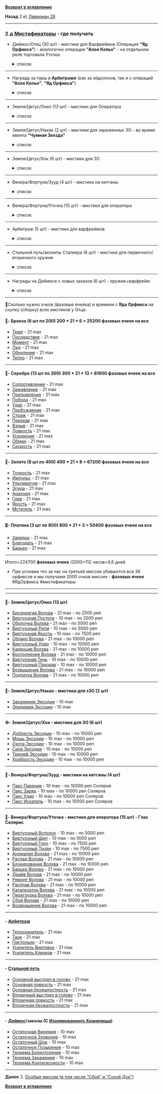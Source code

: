**[Возврат в оглавление](index.md)**

**Назад**  2.в) [Левериан 28](02_c.md)
***
### 2.д [Мистификаторы](https://warframe.fandom.com/ru/wiki/%D0%9C%D0%B8%D1%81%D1%82%D0%B8%D1%84%D0%B8%D0%BA%D0%B0%D1%82%D0%BE%D1%80%D1%8B) - где получать

* Деймос/Отец (30 шт)   - мистики для Варфреймов (Операция **"Яд Орфикса"**)  - аналогично операции **"Алое Копье"** - на отдельном реле торговала Уточка
    <details>
         <summary> список </summary>
          
        🥉- Бронза 6 шт
        Темп              
        Последствие       
        Момент            
        Лед              
        Обнуление         
        Тепло             
        🥈- Серебро 13 шт
        Сопротивление     
        Заживление        
        Преломление       
        Победа            
        Удар              
        Пробуждение       
        Страж             
        Призрак           
        Взрыв             
        Ловкость          
        Ускорение         
        Обман             
        Скорость          
        🥇- Золото 8 шт 
        Точность          
        Импульс           
        Ультиматум        
        Эгида             
        Арахнид           
        Гнев              
        Ярость            
        Мститель          
        🎖- Платина  3 шт
        Зарядка           
        Благодать         
        Барьер            
    </details>
***
* Награда за тиры в **Арбитраже** (как за эйдолонов, так и с операций **"Алое Копье"**, **"Яд Орфикса"**)
    <details>
         <summary> список </summary>
        
        Телохранитель
        Танк
        Пистольер
        Усилитель Винтовок
        Усилитель Клинков
    </details>
***
* Земля/Цетус/Онко  (13 шт) - мистики для Оператора 
    <details>
         <summary> список </summary>

        Биоэнергия Волхва 
        Виртуозная Пустота
        Оболочка Волхва
        Виртуозный Ритм
        Виртуозная Ярость
        Облако Волхва
        Виртуозный Удар 
        Каденция Волхва
        Восполнение Волхва
        Виртуозная Тень
        Виртуозный Призрак 
        Возвышение Волхва
        Подпитка Волхва      

    </details>
***    
* Земля/Цетус/Накак (2 шт) - мистики для зараженных ЗО - во время ивента **"Чумная Звезда"**
    <details>
         <summary> список </summary>

            Заражение Эксодии
            Эпидемия Эксодии
    </details>
***    
* Земля/Цетус/Хок   (6 шт)    - мистики для ЗО 
    <details>
         <summary> список </summary>

          Доблесть Эксодии
          Мощь Эксодии
          Охота Эксодии
          Сила Эксодии 
          Триумф Эксодии 
          Храбрость Эксодии  
    </details>
***

* Венера/Фортуна/Зууд (4 шт) - мистики на китганы 
    <details>
         <summary> список </summary>

        Пакс Парение
        Пакс Заряд
        Пакс Удар
        Пакс Искатель   
            
    </details>
***
* Венера/Фортуна/Уточка (15 шт) - мистики для оператора
    <details>
         <summary> список </summary>

            Виртуозный Всполох
            Виртуозный Шип
            Виртуозный Горн
            Виртуозный Троян
            Аномалия Волхва
            Распад Волхва
            Блокирование Волхва
            Барьер Волхва
            Драйв Волхва
            Ремонт Волхва
            Расплав Волхва
            Катализатор Волхва
            Перегрузка Волхва
            Сбой Волхва
            Возвращение Волхва          
            
    </details>
***
* Арбитраж (5 шт)           - мистики для варфреймов
    <details>
         <summary> список </summary>

            Телохранитель
            Танк
            Пистольер
            Усилитель Винтовок	
            Усилитель Клинков             
            
    </details>
***
* Стальной путь/аколиты Сталкера (6 шт)           - мистики для первичного/вторичного оружия
    <details>
         <summary> список </summary>

            Основной выстрел в голову
            Основная ловкость
            Основная безжалостность
            Вторичный выстрел в голову
            Вторичная ловкость
            Вторичная безжалостность            
            
    </details>
***
* Награды на Деймосе с новых заказов (6 шт) - оружие+варфрейм
    <details>
         <summary> список </summary>

            Остаточная Виремия
            Остаточное Зловоние
            Остаточный Шок
            Остаточное Пузырение
            Теорема Болеутоления
            Теорема Заражения
            Теорема Контагиозности            
            
    </details>

***

🏦Сколько нужно очков (фазовые ячейка) и времени с **Яда Орфикса** на скупку (сборку) всех мистиков у Отца:
#### 🥉- Бронза (6 шт по 200) 200 * 21 * 6 = 25200 фазовых ячеек на все
* [Темп](https://warframe.fandom.com/ru/wiki/%D0%9C%D0%B8%D1%81%D1%82%D0%B8%D1%87%D0%B5%D1%81%D0%BA%D0%B8%D0%B9_%D0%A2%D0%B5%D0%BC%D0%BF)              - 21 max
* [Последствие](https://warframe.fandom.com/ru/wiki/%D0%9C%D0%B8%D1%81%D1%82%D0%B8%D1%87%D0%B5%D1%81%D0%BA%D0%BE%D0%B5_%D0%9F%D0%BE%D1%81%D0%BB%D0%B5%D0%B4%D1%81%D1%82%D0%B2%D0%B8%D0%B5)       - 21 max
* [Момент](https://warframe.fandom.com/ru/wiki/%D0%9C%D0%B8%D1%81%D1%82%D0%B8%D1%87%D0%B5%D1%81%D0%BA%D0%B8%D0%B9_%D0%9C%D0%BE%D0%BC%D0%B5%D0%BD%D1%82)            - 21 max
* [Лед](https://warframe.fandom.com/ru/wiki/%D0%9C%D0%B8%D1%81%D1%82%D0%B8%D1%87%D0%B5%D1%81%D0%BA%D0%B8%D0%B9_%D0%9B%D1%91%D0%B4)               - 21 max
* [Обнуление](https://warframe.fandom.com/ru/wiki/%D0%9C%D0%B8%D1%81%D1%82%D0%B8%D1%87%D0%B5%D1%81%D0%BA%D0%BE%D0%B5_%D0%9E%D0%B1%D0%BD%D1%83%D0%BB%D0%B5%D0%BD%D0%B8%D0%B5)         - 21 max
* [Тепло](https://warframe.fandom.com/ru/wiki/%D0%9C%D0%B8%D1%81%D1%82%D0%B8%D1%87%D0%B5%D1%81%D0%BA%D0%BE%D0%B5_%D0%A2%D0%B5%D0%BF%D0%BB%D0%BE)             - 21 max
***
#### 🥈- Серебро (13 шт по 300) 300 * 21 * 13 = 81900 фазовых ячеек на все
* [Сопротивление](https://warframe.fandom.com/ru/wiki/%D0%9C%D0%B8%D1%81%D1%82%D0%B8%D1%87%D0%B5%D1%81%D0%BA%D0%BE%D0%B5_%D0%A1%D0%BE%D0%BF%D1%80%D0%BE%D1%82%D0%B8%D0%B2%D0%BB%D0%B5%D0%BD%D0%B8%D0%B5)     - 21 max
* [Заживление](https://warframe.fandom.com/ru/wiki/%D0%9C%D0%B8%D1%81%D1%82%D0%B8%D1%87%D0%B5%D1%81%D0%BA%D0%BE%D0%B5_%D0%97%D0%B0%D0%B6%D0%B8%D0%B2%D0%BB%D0%B5%D0%BD%D0%B8%D0%B5)        - 21 max
* [Преломление](https://warframe.fandom.com/ru/wiki/%D0%9C%D0%B8%D1%81%D1%82%D0%B8%D1%87%D0%B5%D1%81%D0%BA%D0%BE%D0%B5_%D0%9F%D1%80%D0%B5%D0%BB%D0%BE%D0%BC%D0%BB%D0%B5%D0%BD%D0%B8%D0%B5)       - 21 max
* [Победа](https://warframe.fandom.com/ru/wiki/%D0%9C%D0%B8%D1%81%D1%82%D0%B8%D1%87%D0%B5%D1%81%D0%BA%D0%B0%D1%8F_%D0%9F%D0%BE%D0%B1%D0%B5%D0%B4%D0%B0)            - 21 max
* [Удар](https://warframe.fandom.com/ru/wiki/%D0%9C%D0%B8%D1%81%D1%82%D0%B8%D1%87%D0%B5%D1%81%D0%BA%D0%B8%D0%B9_%D0%A3%D0%B4%D0%B0%D1%80)              - 21 max
* [Пробуждение](https://warframe.fandom.com/ru/wiki/%D0%9C%D0%B8%D1%81%D1%82%D0%B8%D1%87%D0%B5%D1%81%D0%BA%D0%BE%D0%B5_%D0%9F%D1%80%D0%BE%D0%B1%D1%83%D0%B6%D0%B4%D0%B5%D0%BD%D0%B8%D0%B5)       - 21 max
* [Страж](https://warframe.fandom.com/ru/wiki/%D0%9C%D0%B8%D1%81%D1%82%D0%B8%D1%87%D0%B5%D1%81%D0%BA%D0%B8%D0%B9_%D0%A1%D1%82%D1%80%D0%B0%D0%B6)             - 21 max
* [Призрак](https://warframe.fandom.com/ru/wiki/%D0%9C%D0%B8%D1%81%D1%82%D0%B8%D1%87%D0%B5%D1%81%D0%BA%D0%B8%D0%B9_%D0%9F%D1%80%D0%B8%D0%B7%D1%80%D0%B0%D0%BA)           - 21 max
* [Взрыв](https://warframe.fandom.com/ru/wiki/%D0%9C%D0%B8%D1%81%D1%82%D0%B8%D1%87%D0%B5%D1%81%D0%BA%D0%B8%D0%B9_%D0%92%D0%B7%D1%80%D1%8B%D0%B2)             - 21 max
* [Ловкость](https://warframe.fandom.com/ru/wiki/%D0%9C%D0%B8%D1%81%D1%82%D0%B8%D1%87%D0%B5%D1%81%D0%BA%D0%B0%D1%8F_%D0%9B%D0%BE%D0%B2%D0%BA%D0%BE%D1%81%D1%82%D1%8C)          - 21 max
* [Ускорение](https://warframe.fandom.com/ru/wiki/%D0%9C%D0%B8%D1%81%D1%82%D0%B8%D1%87%D0%B5%D1%81%D0%BA%D0%BE%D0%B5_%D0%A3%D1%81%D0%BA%D0%BE%D1%80%D0%B5%D0%BD%D0%B8%D0%B5)         - 21 max
* [Обман](https://warframe.fandom.com/ru/wiki/%D0%9C%D0%B8%D1%81%D1%82%D0%B8%D1%87%D0%B5%D1%81%D0%BA%D0%B8%D0%B9_%D0%9E%D0%B1%D0%BC%D0%B0%D0%BD)             - 21 max
* [Скорость](https://warframe.fandom.com/ru/wiki/%D0%9C%D0%B8%D1%81%D1%82%D0%B8%D1%87%D0%B5%D1%81%D0%BA%D0%B0%D1%8F_%D0%A1%D0%BA%D0%BE%D1%80%D0%BE%D1%81%D1%82%D1%8C)          - 21 max
***
#### 🥇- Золото (8 шт по 400) 400 * 21 * 8 = 67200 фазовых ячеек на все
* [Точность](https://warframe.fandom.com/ru/wiki/%D0%9C%D0%B8%D1%81%D1%82%D0%B8%D1%87%D0%B5%D1%81%D0%BA%D0%B0%D1%8F_%D0%A2%D0%BE%D1%87%D0%BD%D0%BE%D1%81%D1%82%D1%8C)          - 21 max
* [Импульс](https://warframe.fandom.com/ru/wiki/%D0%9C%D0%B8%D1%81%D1%82%D0%B8%D1%87%D0%B5%D1%81%D0%BA%D0%B8%D0%B9_%D0%98%D0%BC%D0%BF%D1%83%D0%BB%D1%8C%D1%81)           - 21 max
* [Ультиматум](https://warframe.fandom.com/ru/wiki/%D0%9C%D0%B8%D1%81%D1%82%D0%B8%D1%87%D0%B5%D1%81%D0%BA%D0%B8%D0%B9_%D0%A3%D0%BB%D1%8C%D1%82%D0%B8%D0%BC%D0%B0%D1%82%D1%83%D0%BC)        - 21 max
* [Эгида](https://warframe.fandom.com/ru/wiki/%D0%9C%D0%B8%D1%81%D1%82%D0%B8%D1%87%D0%B5%D1%81%D0%BA%D0%B0%D1%8F_%D0%AD%D0%B3%D0%B8%D0%B4%D0%B0)             - 21 max
* [Арахнид](https://warframe.fandom.com/ru/wiki/%D0%9C%D0%B8%D1%81%D1%82%D0%B8%D1%87%D0%B5%D1%81%D0%BA%D0%B8%D0%B9_%D0%90%D1%80%D0%B0%D1%85%D0%BD%D0%B8%D0%B4)           - 21 max
* [Гнев](https://warframe.fandom.com/ru/wiki/%D0%9C%D0%B8%D1%81%D1%82%D0%B8%D1%87%D0%B5%D1%81%D0%BA%D0%B8%D0%B9_%D0%93%D0%BD%D0%B5%D0%B2)              - 21 max
* [Ярость](https://warframe.fandom.com/ru/wiki/%D0%9C%D0%B8%D1%81%D1%82%D0%B8%D1%87%D0%B5%D1%81%D0%BA%D0%B0%D1%8F_%D0%AF%D1%80%D0%BE%D1%81%D1%82%D1%8C)            - 21 max
* [Мститель](https://warframe.fandom.com/ru/wiki/%D0%9C%D0%B8%D1%81%D1%82%D0%B8%D1%87%D0%B5%D1%81%D0%BA%D0%B8%D0%B9_%D0%9C%D1%81%D1%82%D0%B8%D1%82%D0%B5%D0%BB%D1%8C)          - 21 max
***
#### 🎖- Платина  (3 шт по 800) 800 * 21 * 3 = 50400 фазовых ячеек на все
* [Зарядка](https://warframe.fandom.com/ru/wiki/%D0%9C%D0%B8%D1%81%D1%82%D0%B8%D1%87%D0%B5%D1%81%D0%BA%D0%B0%D1%8F_%D0%97%D0%B0%D1%80%D1%8F%D0%B4%D0%BA%D0%B0)           - 21 max
* [Благодать](https://warframe.fandom.com/ru/wiki/%D0%9C%D0%B8%D1%81%D1%82%D0%B8%D1%87%D0%B5%D1%81%D0%BA%D0%B0%D1%8F_%D0%91%D0%BB%D0%B0%D0%B3%D0%BE%D0%B4%D0%B0%D1%82%D1%8C)         - 21 max
* [Барьер](https://warframe.fandom.com/ru/wiki/%D0%9C%D0%B8%D1%81%D1%82%D0%B8%D1%87%D0%B5%D1%81%D0%BA%D0%B8%D0%B9_%D0%91%D0%B0%D1%80%D1%8C%D0%B5%D1%80)            - 21 max
***
Итого=224700 **фазовых ячеек**
/2000=112 часов=4,6 дней
* При условии что за час на третьей миссии убиваются все 36 орфиксов и мы получаем 2000 очков миссии - **фазовых ячеек**
#ЯдОрфикса #мистификаторы
***
***

#### 💎- Земля/Цетус/Онко (13 шт)
* [Биоэнергия Волхва](https://warframe.fandom.com/ru/wiki/%D0%91%D0%B8%D0%BE%D1%8D%D0%BD%D0%B5%D1%80%D0%B3%D0%B8%D1%8F_%D0%92%D0%BE%D0%BB%D1%85%D0%B2%D0%B0)     - 21 max  - по 2500 реп 
* [Виртуозная Пустота](https://warframe.fandom.com/ru/wiki/%D0%92%D0%B8%D1%80%D1%82%D1%83%D0%BE%D0%B7%D0%BD%D0%B0%D1%8F_%D0%9F%D1%83%D1%81%D1%82%D0%BE%D1%82%D0%B0)    -  10 max  - по 2500 реп 
* [Оболочка Волхва](https://warframe.fandom.com/ru/wiki/%D0%9E%D0%B1%D0%BE%D0%BB%D0%BE%D1%87%D0%BA%D0%B0_%D0%92%D0%BE%D0%BB%D1%85%D0%B2%D0%B0)       - 21 max  - по 5000 реп 
* [Виртуозный Ритм](https://warframe.fandom.com/ru/wiki/%D0%92%D0%B8%D1%80%D1%82%D1%83%D0%BE%D0%B7%D0%BD%D1%8B%D0%B9_%D0%A0%D0%B8%D1%82%D0%BC)       -  10 max  - по 5000 реп 
* [Виртуозная Ярость](https://warframe.fandom.com/ru/wiki/%D0%92%D0%B8%D1%80%D1%82%D1%83%D0%BE%D0%B7%D0%BD%D0%B0%D1%8F_%D0%AF%D1%80%D0%BE%D1%81%D1%82%D1%8C)     -  10 max  - по 7500 реп 
* [Облако Волхва](https://warframe.fandom.com/ru/wiki/%D0%9E%D0%B1%D0%BB%D0%B0%D0%BA%D0%BE_%D0%92%D0%BE%D0%BB%D1%85%D0%B2%D0%B0)         - 21 max  - по 10000 реп 
* [Виртуозный Удар](https://warframe.fandom.com/ru/wiki/%D0%92%D0%B8%D1%80%D1%82%D1%83%D0%BE%D0%B7%D0%BD%D1%8B%D0%B9_%D0%A3%D0%B4%D0%B0%D1%80)       -  10 max  - по 10000 реп 
* [Каденция Волхва](https://warframe.fandom.com/ru/wiki/%D0%9A%D0%B0%D0%B4%D0%B5%D0%BD%D1%86%D0%B8%D1%8F_%D0%92%D0%BE%D0%BB%D1%85%D0%B2%D0%B0)       - 21 max  - по 10000 реп 
* [Восполнение Волхва](https://warframe.fandom.com/ru/wiki/%D0%92%D0%BE%D1%81%D0%BF%D0%BE%D0%BB%D0%BD%D0%B5%D0%BD%D0%B8%D0%B5_%D0%92%D0%BE%D0%BB%D1%85%D0%B2%D0%B0)    - 21 max  - по 10000 реп 
* [Виртуозная Тень](https://warframe.fandom.com/ru/wiki/%D0%92%D0%B8%D1%80%D1%82%D1%83%D0%BE%D0%B7%D0%BD%D0%B0%D1%8F_%D0%A2%D0%B5%D0%BD%D1%8C)       -  10 max  - по 10000 реп 
* [Виртуозный Призрак](https://warframe.fandom.com/ru/wiki/%D0%92%D0%B8%D1%80%D1%82%D1%83%D0%BE%D0%B7%D0%BD%D1%8B%D0%B9_%D0%9F%D1%80%D0%B8%D0%B7%D1%80%D0%B0%D0%BA)    -  10 max  - по 10000 реп 
* [Возвышение Волхва](https://warframe.fandom.com/ru/wiki/%D0%92%D0%BE%D0%B7%D0%B2%D1%8B%D1%88%D0%B5%D0%BD%D0%B8%D0%B5_%D0%92%D0%BE%D0%BB%D1%85%D0%B2%D0%B0)     - 21 max  - по 10000 реп 
* [Подпитка Волхва](https://warframe.fandom.com/ru/wiki/%D0%9F%D0%BE%D0%B4%D0%BF%D0%B8%D1%82%D0%BA%D0%B0_%D0%92%D0%BE%D0%BB%D1%85%D0%B2%D0%B0)       - 21 max  - по 10000 реп 
***
#### 🦠- Земля/Цетус/Накак - мистики для зЗО (2 шт)
* [Заражение Эксодии](https://warframe.fandom.com/ru/wiki/%D0%97%D0%B0%D1%80%D0%B0%D0%B6%D0%B5%D0%BD%D0%B8%D0%B5_%D0%AD%D0%BA%D1%81%D0%BE%D0%B4%D0%B8%D0%B8)     - 10 max
* [Эпидемия Эксодии](https://warframe.fandom.com/ru/wiki/%D0%AD%D0%BF%D0%B8%D0%B4%D0%B5%D0%BC%D0%B8%D1%8F_%D0%AD%D0%BA%D1%81%D0%BE%D0%B4%D0%B8%D0%B8)      - 10 max
***
#### ⚙️- Земля/Цетус/Хок - мистики для ЗО (6 шт)
* [Доблесть Эксодии](https://warframe.fandom.com/ru/wiki/%D0%94%D0%BE%D0%B1%D0%BB%D0%B5%D1%81%D1%82%D1%8C_%D0%AD%D0%BA%D1%81%D0%BE%D0%B4%D0%B8%D0%B8)      - 10 max   - по 10000 реп 
* [Мощь Эксодии](https://warframe.fandom.com/ru/wiki/%D0%9C%D0%BE%D1%89%D1%8C_%D0%AD%D0%BA%D1%81%D0%BE%D0%B4%D0%B8%D0%B8)          - 10 max   - по 10000 реп 
* [Охота Эксодии](https://warframe.fandom.com/ru/wiki/%D0%9E%D1%85%D0%BE%D1%82%D0%B0_%D0%AD%D0%BA%D1%81%D0%BE%D0%B4%D0%B8%D0%B8)         - 10 max   - по 10000 реп 
* [Сила Эксодии](https://warframe.fandom.com/ru/wiki/%D0%A1%D0%B8%D0%BB%D0%B0_%D0%AD%D0%BA%D1%81%D0%BE%D0%B4%D0%B8%D0%B8)          - 10 max   - по 10000 реп 
* [Триумф Эксодии](https://warframe.fandom.com/ru/wiki/%D0%A2%D1%80%D0%B8%D1%83%D0%BC%D1%84_%D0%AD%D0%BA%D1%81%D0%BE%D0%B4%D0%B8%D0%B8)        - 10 max   - по 10000 реп 
* [Храбрость Эксодии](https://warframe.fandom.com/ru/wiki/%D0%A5%D1%80%D0%B0%D0%B1%D1%80%D0%BE%D1%81%D1%82%D1%8C_%D0%AD%D0%BA%D1%81%D0%BE%D0%B4%D0%B8%D0%B8)     - 10 max   - по 10000 реп 
***
#### 🧿- Венера/Фортуна/Зууд - мистики на китганы (4 шт)
* [Пакс Парение](https://warframe.fandom.com/ru/wiki/%D0%9F%D0%B0%D0%BA%D1%81_%D0%9F%D0%B0%D1%80%D0%B5%D0%BD%D0%B8%D0%B5)          - 10 max   - по 10000 реп Соляров
* [Пакс Заряд](https://warframe.fandom.com/ru/wiki/%D0%9F%D0%B0%D0%BA%D1%81_%D0%97%D0%B0%D1%80%D1%8F%D0%B4)            - 10 max   - по 10000 реп Соляров
* [Пакс Удар](https://warframe.fandom.com/ru/wiki/%D0%9F%D0%B0%D0%BA%D1%81_%D0%A3%D0%B4%D0%B0%D1%80)             - 10 max   - по 10000 реп Соляров
* [Пакс Искатель](https://warframe.fandom.com/ru/wiki/%D0%9F%D0%B0%D0%BA%D1%81_%D0%98%D1%81%D0%BA%D0%B0%D1%82%D0%B5%D0%BB%D1%8C)         - 10 max   - по 10000 реп Соляров
***
#### 🗼- Венера/Фортуна/Уточка - мистики для оператора (15 шт) -  Глас Солярис
* [Виртуозный Всполох](https://warframe.fandom.com/ru/wiki/%D0%92%D0%B8%D1%80%D1%82%D1%83%D0%BE%D0%B7%D0%BD%D1%8B%D0%B9_%D0%92%D1%81%D0%BF%D0%BE%D0%BB%D0%BE%D1%85)    - 10 max  - по 5000 реп
* [Виртуозный Шип](https://warframe.fandom.com/ru/wiki/%D0%92%D0%B8%D1%80%D1%82%D1%83%D0%BE%D0%B7%D0%BD%D1%8B%D0%B9_%D0%A8%D0%B8%D0%BF)        - 10 max  - по 5000 реп
* [Виртуозный Горн](https://warframe.fandom.com/ru/wiki/%D0%92%D0%B8%D1%80%D1%82%D1%83%D0%BE%D0%B7%D0%BD%D1%8B%D0%B9_%D0%93%D0%BE%D1%80%D0%BD)       - 10 max  - по 7500 реп
* [Виртуозный Троян](https://warframe.fandom.com/ru/wiki/%D0%92%D0%B8%D1%80%D1%82%D1%83%D0%BE%D0%B7%D0%BD%D1%8B%D0%B9_%D0%A2%D1%80%D0%BE%D1%8F%D0%BD)      - 10 max  - по 7500 реп
* [Аномалия Волхва](https://warframe.fandom.com/ru/wiki/%D0%90%D0%BD%D0%BE%D0%BC%D0%B0%D0%BB%D0%B8%D1%8F_%D0%92%D0%BE%D0%BB%D1%85%D0%B2%D0%B0)       - 21 max  - по 10000 реп 
* [Распад Волхва](https://warframe.fandom.com/ru/wiki/%D0%A0%D0%B0%D1%81%D0%BF%D0%B0%D0%B4_%D0%92%D0%BE%D0%BB%D1%85%D0%B2%D0%B0)         - 21 max  - по 10000 реп
* [Блокирование Волхва](https://warframe.fandom.com/ru/wiki/%D0%91%D0%BB%D0%BE%D0%BA%D0%B8%D1%80%D0%BE%D0%B2%D0%B0%D0%BD%D0%B8%D0%B5_%D0%92%D0%BE%D0%BB%D1%85%D0%B2%D0%B0)   - 21 max  - по 10000 реп
* [Барьер Волхва](https://warframe.fandom.com/ru/wiki/%D0%91%D0%B0%D1%80%D1%8C%D0%B5%D1%80_%D0%92%D0%BE%D0%BB%D1%85%D0%B2%D0%B0)         - 21 max  - по 10000 реп
* [Драйв Волхва](https://warframe.fandom.com/ru/wiki/%D0%94%D1%80%D0%B0%D0%B9%D0%B2_%D0%92%D0%BE%D0%BB%D1%85%D0%B2%D0%B0)          - 21 max  - по 10000 реп
* [Ремонт Волхва](https://warframe.fandom.com/ru/wiki/%D0%A0%D0%B5%D0%BC%D0%BE%D0%BD%D1%82_%D0%92%D0%BE%D0%BB%D1%85%D0%B2%D0%B0)         - 21 max  - по 10000 реп
* [Расплав Волхва](https://warframe.fandom.com/ru/wiki/%D0%A0%D0%B0%D1%81%D0%BF%D0%BB%D0%B0%D0%B2_%D0%92%D0%BE%D0%BB%D1%85%D0%B2%D0%B0)        - 21 max  - по 10000 реп
* [Катализатор Волхва](https://warframe.fandom.com/ru/wiki/%D0%9A%D0%B0%D1%82%D0%B0%D0%BB%D0%B8%D0%B7%D0%B0%D1%82%D0%BE%D1%80_%D0%92%D0%BE%D0%BB%D1%85%D0%B2%D0%B0)    - 21 max  - по 10000 реп
* [Перегрузка Волхва](https://warframe.fandom.com/ru/wiki/%D0%9F%D0%B5%D1%80%D0%B5%D0%B3%D1%80%D1%83%D0%B7%D0%BA%D0%B0_%D0%92%D0%BE%D0%BB%D1%85%D0%B2%D0%B0)     - 21 max  - по 10000 реп
* [Сбой Волхва](https://warframe.fandom.com/ru/wiki/%D0%A1%D0%B1%D0%BE%D0%B9_%D0%92%D0%BE%D0%BB%D1%85%D0%B2%D0%B0)           - 21 max  - по 10000 реп
* [Возвращение Волхва](https://warframe.fandom.com/ru/wiki/%D0%92%D0%BE%D0%B7%D0%B2%D1%80%D0%B0%D1%89%D0%B5%D0%BD%D0%B8%D0%B5_%D0%92%D0%BE%D0%BB%D1%85%D0%B2%D0%B0)    - 21 max  - по 10000 реп
***
#### - [Арбитраж](https://warframe.fandom.com/ru/wiki/%D0%90%D1%80%D0%B1%D0%B8%D1%82%D1%80%D0%B0%D0%B6)
* [Телохранитель](https://warframe.fandom.com/ru/wiki/%D0%9C%D0%B8%D1%81%D1%82%D0%B8%D1%87%D0%B5%D1%81%D0%BA%D0%B8%D0%B9_%D0%A2%D0%B5%D0%BB%D0%BE%D1%85%D1%80%D0%B0%D0%BD%D0%B8%D1%82%D0%B5%D0%BB%D1%8C)		    - 21 max
* [Танк](https://warframe.fandom.com/ru/wiki/%D0%9C%D0%B8%D1%81%D1%82%D0%B8%D1%87%D0%B5%D1%81%D0%BA%D0%B8%D0%B9_%D0%A2%D0%B0%D0%BD%D0%BA)	                - 21 max
* [Пистольер](https://warframe.fandom.com/ru/wiki/%D0%9C%D0%B8%D1%81%D1%82%D0%B8%D1%87%D0%B5%D1%81%D0%BA%D0%B8%D0%B9_%D0%9F%D0%B8%D1%81%D1%82%D0%BE%D0%BB%D1%8C%D0%B5%D1%80)		        - 21 max
* [Усилитель Винтовок](https://warframe.fandom.com/ru/wiki/%D0%9C%D0%B8%D1%81%D1%82%D0%B8%D1%87%D0%B5%D1%81%D0%BA%D0%B8%D0%B9_%D0%A3%D1%81%D0%B8%D0%BB%D0%B8%D1%82%D0%B5%D0%BB%D1%8C_%D0%92%D0%B8%D0%BD%D1%82%D0%BE%D0%B2%D0%BE%D0%BA)	- 21 max	
* [Усилитель Клинков](https://warframe.fandom.com/ru/wiki/%D0%9C%D0%B8%D1%81%D1%82%D0%B8%D1%87%D0%B5%D1%81%D0%BA%D0%B8%D0%B9_%D0%A3%D1%81%D0%B8%D0%BB%D0%B8%D1%82%D0%B5%D0%BB%D1%8C_%D0%9A%D0%BB%D0%B8%D0%BD%D0%BA%D0%BE%D0%B2)	    - 21 max	
***

#### - [Стальной путь](https://warframe.fandom.com/ru/wiki/%D0%A1%D1%82%D0%B0%D0%BB%D1%8C%D0%BD%D0%BE%D0%B9_%D0%9F%D1%83%D1%82%D1%8C)
* [Основной выстрел в голову](https://warframe.fandom.com/ru/wiki/%D0%9E%D1%81%D0%BD%D0%BE%D0%B2%D0%BD%D0%BE%D0%B9_%D0%92%D1%8B%D1%81%D1%82%D1%80%D0%B5%D0%BB_%D0%92_%D0%93%D0%BE%D0%BB%D0%BE%D0%B2%D1%83)    - 21 max	
* [Основная ловкость](https://warframe.fandom.com/ru/wiki/%D0%9E%D1%81%D0%BD%D0%BE%D0%B2%D0%BD%D0%B0%D1%8F_%D0%9B%D0%BE%D0%B2%D0%BA%D0%BE%D1%81%D1%82%D1%8C)    - 21 max	
* [Основная безжалостность](https://warframe.fandom.com/ru/wiki/%D0%9E%D1%81%D0%BD%D0%BE%D0%B2%D0%BD%D0%B0%D1%8F_%D0%91%D0%B5%D0%B7%D0%B6%D0%B0%D0%BB%D0%BE%D1%81%D1%82%D0%BD%D0%BE%D1%81%D1%82%D1%8C)    - 21 max	
* [Вторичный выстрел в голову](https://warframe.fandom.com/ru/wiki/%D0%92%D1%82%D0%BE%D1%80%D0%B8%D1%87%D0%BD%D1%8B%D0%B9_%D0%92%D1%8B%D1%81%D1%82%D1%80%D0%B5%D0%BB_%D0%92_%D0%93%D0%BE%D0%BB%D0%BE%D0%B2%D1%83)    - 21 max
* [Вторичная ловкость](https://warframe.fandom.com/ru/wiki/%D0%92%D1%82%D0%BE%D1%80%D0%B8%D1%87%D0%BD%D0%B0%D1%8F_%D0%9B%D0%BE%D0%B2%D0%BA%D0%BE%D1%81%D1%82%D1%8C)    - 21 max
* [Вторичная безжалостность](https://warframe.fandom.com/ru/wiki/%D0%92%D1%82%D0%BE%D1%80%D0%B8%D1%87%D0%BD%D0%B0%D1%8F_%D0%91%D0%B5%D0%B7%D0%B6%D0%B0%D0%BB%D0%BE%D1%81%D1%82%D0%BD%D0%BE%D1%81%D1%82%D1%8C)    - 21 max	
***

#### - **[Деймос](https://warframe.fandom.com/ru/wiki/%D0%94%D0%B5%D0%B9%D0%BC%D0%BE%D1%81)/заказы** (С [Изолированного Хранилища](https://warframe.fandom.com/ru/wiki/%D0%98%D0%B7%D0%BE%D0%BB%D0%B8%D1%80%D0%BE%D0%B2%D0%B0%D0%BD%D0%BD%D0%BE%D0%B5_%D0%A5%D1%80%D0%B0%D0%BD%D0%B8%D0%BB%D0%B8%D1%89%D0%B5))

* [Остаточная Виремия](https://warframe.fandom.com/ru/wiki/%D0%9E%D1%81%D1%82%D0%B0%D1%82%D0%BE%D1%87%D0%BD%D0%B0%D1%8F_%D0%92%D0%B8%D1%80%D0%B5%D0%BC%D0%B8%D1%8F)	- 10 max
* [Остаточное Зловоние](https://warframe.fandom.com/ru/wiki/%D0%9E%D1%81%D1%82%D0%B0%D1%82%D0%BE%D1%87%D0%BD%D0%BE%D0%B5_%D0%97%D0%BB%D0%BE%D0%B2%D0%BE%D0%BD%D0%B8%D0%B5)	- 10 max
* [Остаточный Шок](https://warframe.fandom.com/ru/wiki/%D0%9E%D1%81%D1%82%D0%B0%D1%82%D0%BE%D1%87%D0%BD%D1%8B%D0%B9_%D0%A8%D0%BE%D0%BA) 	- 10 max
* [Остаточное Пузырение](https://warframe.fandom.com/ru/wiki/%D0%9E%D1%81%D1%82%D0%B0%D1%82%D0%BE%D1%87%D0%BD%D0%BE%D0%B5_%D0%9F%D1%83%D0%B7%D1%8B%D1%80%D0%B5%D0%BD%D0%B8%D0%B5) 	- 10 max
* [Теорема Болеутоления](https://warframe.fandom.com/ru/wiki/%D0%A2%D0%B5%D0%BE%D1%80%D0%B5%D0%BC%D0%B0_%D0%91%D0%BE%D0%BB%D0%B5%D1%83%D1%82%D0%BE%D0%BB%D0%B5%D0%BD%D0%B8%D1%8F)	- 10 max
* [Теорема Заражения](https://warframe.fandom.com/ru/wiki/%D0%A2%D0%B5%D0%BE%D1%80%D0%B5%D0%BC%D0%B0_%D0%97%D0%B0%D1%80%D0%B0%D0%B6%D0%B5%D0%BD%D0%B8%D1%8F)	- 10 max
* [Теорема Контагиозности](https://warframe.fandom.com/ru/wiki/%D0%A2%D0%B5%D0%BE%D1%80%D0%B5%D0%BC%D0%B0_%D0%9A%D0%BE%D0%BD%D1%82%D0%B0%D0%B3%D0%B8%D0%BE%D0%B7%D0%BD%D0%BE%D1%81%D1%82%D0%B8) - 10 max

***
**Далее** 3. [Особые миссии (в том числе “Сбой” и “Сухой Док”)](03.md)

**[Возврат в оглавление](index.md)**